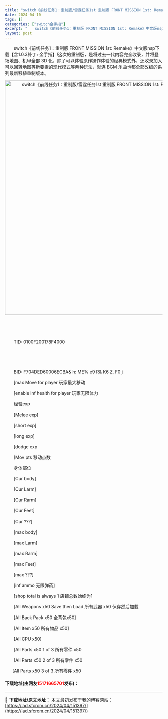 ```yaml
---
title: "switch《前线任务1：重制版/雷霆任务1st 重制版 FRONT MISSION 1st: Remake》中文版1.0.3金手指下载"
date: 2024-04-10
tags: []
categories: ["switch金手指"]
excerpt: "　　switch《前线任务1：重制版 FRONT MISSION 1st: Remake》中文版nsp下载【含1.0.3补丁+金手指】!这次的重制版，是将过去一代内容完全收录，并将登场地图、机甲全部 3D 化，除了可以体验原作操作体验的经典模式外，还收录加入可以回转地图等新要素的现代模式等两种玩法，&hellip;"
layout: post
---
```


 <p>　　switch《前线任务1：重制版 FRONT MISSION 1st: Remake》中文版nsp下载【含1.0.3补丁+金手指】!这次的重制版，是将过去一代内容完全收录，并将登场地图、机甲全部 3D 化，除了可以体验原作操作体验的经典模式外，还收录加入可以回转地图等新要素的现代模式等两种玩法，就连 BGM 乐曲也都全部改编的系列最新移植重制版本。</p> <p align="center"><img align="" border="0" src="https://lad.sfcrom.cn/wp-content/uploads/2024/04/20240410_6615e6fd229e1.webp" width="745" alt="switch《前线任务1：重制版/雷霆任务1st 重制版 FRONT MISSION 1st: Remake》中文版1.0.3金手指下载" /></p> <p>&nbsp;</p> <p>&nbsp;</p> <p>　　TID: 0100F200178F4000</p> <p>&nbsp;</p> <p>&nbsp;</p> <p>　　BID: F704DED60006ECBA&amp; h: ME% e9 R&amp; K6 Z. F0 j</p> <p>　　[max Move for player 玩家最大移动</p> <p>　　[enable inf health for player 玩家无限体力</p> <p>　　经验exp</p> <p>　　[Melee exp]</p> <p>　　[short exp]</p> <p>　　[long exp]</p> <p>　　[dodge exp</p> <p>　　[Mov pts 移动点数</p> <p>　　身体部位</p> <p>　　[Cur body]</p> <p>　　[Cur Larm]</p> <p>　　[Cur Rarm]</p> <p>　　[Cur Feet]</p> <p>　　[Cur ???]</p> <p>　　[max body]</p> <p>　　[max Larm]</p> <p>　　[max Rarm]</p> <p>　　[max Feet]</p> <p>　　[max ???]</p> <p>　　[inf ammo 无限弹药]</p> <p>　　[shop total is always 1 店铺总数始终为1</p> <p>　　[All Weapons x50 Save then Load 所有武器 x50 保存然后加载</p> <p>　　[All Back Pack x50 全背包x50]</p> <p>　　[All Item x50 所有物品 x50]</p> <p>　　[All CPU x50]</p> <p>　　[All Parts x50 1 of 3 所有零件 x50</p> <p>　　[All Parts x50 2 of 3 所有零件 x50</p> <p>&nbsp;&nbsp;&nbsp;&nbsp;&nbsp; [All Parts x50 3 of 3 所有零件 x50</p> <p><h4>下载地址(由网友<font color="red">15171665701</font>发布)：</h4></p> 

---
📖 **下载地址/原文地址：** 本文最初发布于我的博客网站：[https://lad.sfcrom.cn/2024/04/151397/](https://lad.sfcrom.cn/2024/04/151397/)
